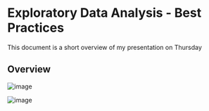 
# Exploratory Data Analysis - Best Practices 

This document is a short overview of my presentation on Thursday

## Overview


![image](https://user-images.githubusercontent.com/25378211/120262176-577a8780-c267-11eb-9a30-0e5b610fccf8.png)


![image](https://user-images.githubusercontent.com/25378211/120262249-724cfc00-c267-11eb-9076-8f6300385874.png)
